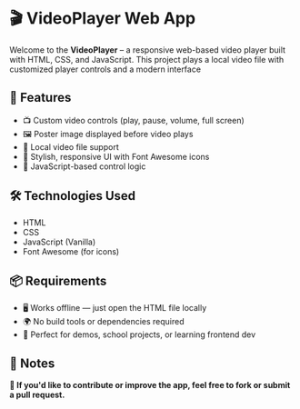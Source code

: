 # 🎬 VideoPlayer Web App

Welcome to the **VideoPlayer** – a responsive web-based video player built with HTML, CSS, and JavaScript. 
This project plays a local video file with customized player controls and a modern interface

## 🚀 Features

- 📺 Custom video controls (play, pause, volume, full screen)
- 🖼️ Poster image displayed before video plays
- 🎵 Local video file support
- 🎨 Stylish, responsive UI with Font Awesome icons
- 🧠 JavaScript-based control logic

## 🛠️ Technologies Used

- HTML
- CSS
- JavaScript (Vanilla)
- Font Awesome (for icons)

## 📦 Requirements

- 🖥 Works offline — just open the HTML file locally
- 🌍 No build tools or dependencies required
- 🔧 Perfect for demos, school projects, or learning frontend dev
  
## 📌 Notes

**🤝 If you'd like to contribute or improve the app, feel free to fork or submit a pull request.**
